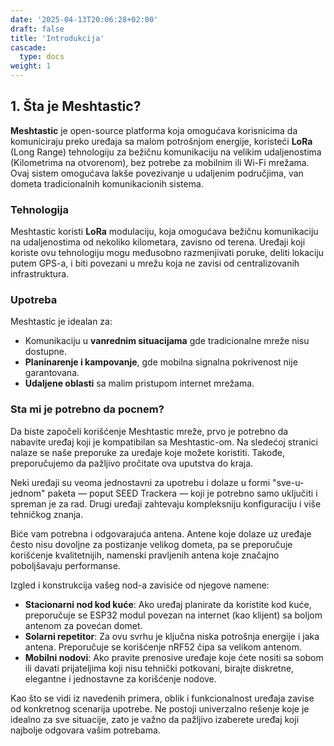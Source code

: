 ```yaml
---
date: '2025-04-13T20:06:28+02:00'
draft: false
title: 'Introdukcija'
cascade:
  type: docs
weight: 1
---
```


## 1. Šta je Meshtastic?

**Meshtastic** je open-source platforma koja omogućava korisnicima da komuniciraju preko uređaja sa malom potrošnjom energije, koristeći **LoRa** (Long Range) tehnologiju za bežičnu komunikaciju na velikim udaljenostima (Kilometrima na otvorenom), bez potrebe za mobilnim ili Wi-Fi mrežama. Ovaj sistem omogućava lakše povezivanje u udaljenim područjima, van dometa tradicionalnih komunikacionih sistema.

### Tehnologija
Meshtastic koristi **LoRa** modulaciju, koja omogućava bežičnu komunikaciju na udaljenostima od nekoliko kilometara, zavisno od terena. Uređaji koji koriste ovu tehnologiju mogu međusobno razmenjivati poruke, deliti lokaciju putem GPS-a, i biti povezani u mrežu koja ne zavisi od centralizovanih infrastruktura.

### Upotreba
Meshtastic je idealan za:
- Komunikaciju u **vanrednim situacijama** gde tradicionalne mreže nisu dostupne.
- **Planinarenje i kampovanje**, gde mobilna signalna pokrivenost nije garantovana.
- **Udaljene oblasti** sa malim pristupom internet mrežama.

### Sta mi je potrebno da pocnem?

Da biste započeli korišćenje Meshtastic mreže, prvo je potrebno da nabavite uređaj koji je kompatibilan sa Meshtastic-om. Na sledećoj stranici nalaze se naše preporuke za uređaje koje možete koristiti. Takođe, preporučujemo da pažljivo pročitate ova uputstva do kraja.

Neki uređaji su veoma jednostavni za upotrebu i dolaze u formi "sve-u-jednom" paketa — poput SEED Trackera — koji je potrebno samo uključiti i spreman je za rad. Drugi uređaji zahtevaju kompleksniju konfiguraciju i više tehničkog znanja.

Biće vam potrebna i odgovarajuća antena. Antene koje dolaze uz uređaje često nisu dovoljne za postizanje velikog dometa, pa se preporučuje korišćenje kvalitetnijih, namenski pravljenih antena koje značajno poboljšavaju performanse.

Izgled i konstrukcija vašeg nod-a zavisiće od njegove namene:

- **Stacionarni nod kod kuće**: Ako uređaj planirate da koristite kod kuće, preporučuje se ESP32 modul povezan na internet (kao klijent) sa boljom antenom za povećan domet.
- **Solarni repetitor**: Za ovu svrhu je ključna niska potrošnja energije i jaka antena. Preporučuje se korišćenje nRF52 čipa sa velikom antenom.
- **Mobilni nodovi**: Ako pravite prenosive uređaje koje ćete nositi sa sobom ili davati prijateljima koji nisu tehnički potkovani, birajte diskretne, elegantne i jednostavne za korišćenje nodove.

Kao što se vidi iz navedenih primera, oblik i funkcionalnost uređaja zavise od konkretnog scenarija upotrebe. Ne postoji univerzalno rešenje koje je idealno za sve situacije, zato je važno da pažljivo izaberete uređaj koji najbolje odgovara vašim potrebama.

